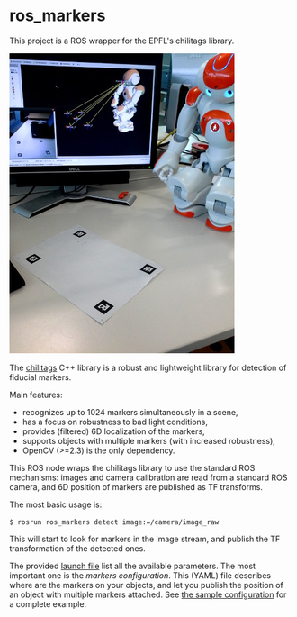 ros_markers
===========

This project is a ROS wrapper for the EPFL's chilitags library.

![Nao looking at markers](doc/nao_markers.jpg)

The [chilitags](http://chili.epfl.ch/software) C++ library is a robust
and lightweight library for detection of fiducial markers.

Main features:
- recognizes up to 1024 markers simultaneously in a scene, 
- has a focus on robustness to bad light conditions, 
- provides (filtered) 6D localization of the markers,
- supports objects with multiple markers (with increased robustness),
- OpenCV (>=2.3) is the only dependency.

This ROS node wraps the chilitags library to use the standard ROS mechanisms:
images and camera calibration are read from a standard ROS camera, and 6D
position of markers are published as TF transforms.

The most basic usage is:

```
$ rosrun ros_markers detect image:=/camera/image_raw
```

This will start to look for markers in the image stream, and publish the TF
transformation of the detected ones.

The provided [launch file](launch/detect.launch) list all the available
parameters. The most important one is the *markers configuration*.  This (YAML)
file describes where are the markers on your objects, and let you publish the
position of an object with multiple markers attached. See [the sample
configuration](config/markers_configuration_sample.yml) for a complete example.


